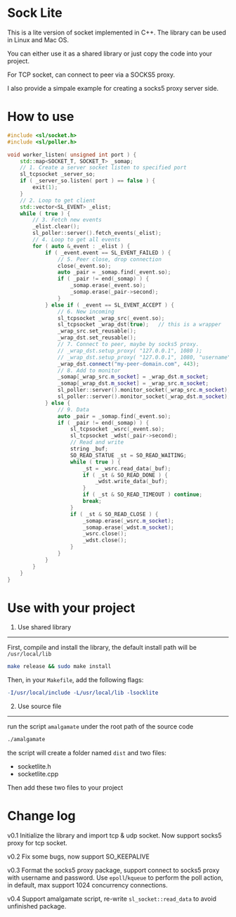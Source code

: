 Sock Lite
===
This is a lite version of socket implemented in C++. The library can be used in Linux and Mac OS.

You can either use it as a shared library or just copy the code into your project.

For TCP socket, can connect to peer via a SOCKS5 proxy.

I also provide a simpale example for creating a socks5 proxy server side.

How to use
===
```c++
#include <sl/socket.h>
#include <sl/poller.h>

void worker_listen( unsigned int port ) {
	std::map<SOCKET_T, SOCKET_T> _somap;
    // 1. Create a server socket listen to specified port
    sl_tcpsocket _server_so;
    if ( _server_so.listen( port ) == false ) {
        exit(1);
    }
    // 2. Loop to get client
	std::vector<SL_EVENT> _elist;
    while ( true ) {
		// 3. Fetch new events
		_elist.clear();
		sl_poller::server().fetch_events(_elist);
		// 4. Loop to get all events
		for ( auto &_event : _elist ) {
			if ( _event.event == SL_EVENT_FAILED ) {
				// 5. Peer close, drop connection
				close(_event.so);
				auto _pair = _somap.find(_event.so);
				if ( _pair != end(_somap) ) {
					_somap.erase(_event.so);
					_somap.erase(_pair->second);
				}
			} else if ( _event == SL_EVENT_ACCEPT ) {
				// 6. New incoming 
				sl_tcpsocket _wrap_src(_event.so);
				sl_tcpsocket _wrap_dst(true);	// this is a wrapper
				_wrap_src.set_reusable();
				_wrap_dst.set_reusable();
				// 7. Connect to peer, maybe by socks5 proxy.
				// _wrap_dst.setup_proxy( "127.0.0.1", 1080 );
				// _wrap_dst.setup_proxy( "127.0.0.1", 1080, "username", "pwd" );
				_wrap_dst.connect("my-peer-domain.com", 443);
				// 8. Add to monitor
				_somap[_wrap_src.m_socket] = _wrap_dst.m_socket;
				_somap[_wrap_dst.m_socket] = _wrap_src.m_socket;
				sl_poller::server().monitor_socket(_wrap_src.m_socket);
				sl_poller::server().monitor_socket(_wrap_dst.m_socket);
			} else {
				// 9. Data
				auto _pair = _somap.find(_event.so);
				if ( _pair != end(_somap) ) {
					sl_tcpsocket _wsrc(_event.so);
					sl_tcpsocket _wdst(_pair->second);
					// Read and write
					string _buf;
					SO_READ_STATUE _st = SO_READ_WAITING;
					while ( true ) {
						_st = _wsrc.read_data(_buf);
						if ( _st & SO_READ_DONE ) {
							_wdst.write_data(_buf);
						}
						if ( _st & SO_READ_TIMEOUT ) continue;
						break;
					}
					if ( _st & SO_READ_CLOSE ) {
						_somap.erase(_wsrc.m_socket);
						_somap.erase(_wdst.m_socket);
						_wsrc.close();
						_wdst.close();
					}
				}
			}
		}
    }
}
```

Use with your project
===
1. Use shared library
------

First, compile and install the library, the default install path will be `/usr/local/lib`
```sh
make release && sudo make install
```
Then, in your `Makefile`, add the following flags:
```makefile
-I/usr/local/include -L/usr/local/lib -lsocklite
```

2. Use source file
------

run the script `amalgamate` under the root path of the source code
```sh
./amalgamate
```
the script will create a folder named `dist` and two files:
* socketlite.h
* socketlite.cpp

Then add these two files to your project

Change log
===
v0.1 Initialize the library and import tcp & udp socket. Now support socks5 proxy for tcp socket.

v0.2 Fix some bugs, now support SO_KEEPALIVE

v0.3 Format the socks5 proxy package, support connect to socks5 proxy with username and password. Use `epoll`/`kqueue` to perform the poll action, in default, max support 1024 concurrency connections.

v0.4 Support amalgamate script, re-write `sl_socket::read_data` to avoid unfinished package.

